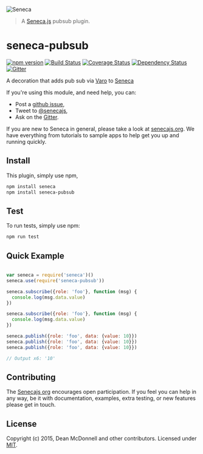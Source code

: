 
![Seneca](http://senecajs.org/files/assets/seneca-logo.png)
> A [Seneca.js][] pubsub plugin.

# seneca-pubsub
[![npm version][npm-badge]][npm-url]
[![Build Status][travis-badge]][travis-url]
[![Coverage Status][coveralls-badge]][coveralls-url]
[![Dependency Status][david-badge]][david-url]
[![Gitter][gitter-badge]][gitter-url]

A decoration that adds pub sub via [Varo][] to [Seneca][]


If you're using this module, and need help, you can:

- Post a [github issue][],
- Tweet to [@senecajs][],
- Ask on the [Gitter][gitter-url].

If you are new to Seneca in general, please take a look at [senecajs.org][]. We have
everything from tutorials to sample apps to help get you up and running quickly.


## Install
This plugin, simply use npm,

```sh
npm install seneca
npm install seneca-pubsub
```

## Test
To run tests, simply use npm:

```sh
npm run test
```

## Quick Example

```js

var seneca = require('seneca')()
seneca.use(require('seneca-pubsub'))

seneca.subscribe({role: 'foo'}, function (msg) {
  console.log(msg.data.value)    
})

seneca.subscribe({role: 'foo'}, function (msg) {
  console.log(msg.data.value)    
})

seneca.publish({role: 'foo', data: {value: 10}})
seneca.publish({role: 'foo', data: {value: 10}})
seneca.publish({role: 'foo', data: {value: 10}})

// Output x6: '10'
```

## Contributing
The [Senecajs org][] encourages open participation. If you feel you can help in any way, be it with
documentation, examples, extra testing, or new features please get in touch.

## License
Copyright (c) 2015, Dean McDonnell and other contributors.
Licensed under [MIT][].

[MIT]: ./LICENSE
[npm-badge]: https://img.shields.io/npm/v/seneca-pubsub.svg
[npm-url]: https://npmjs.com/package/seneca-pubsub
[Seneca]: https://github.com/senecajs/seneca
[Varo]: https://github.com/senecajs/varo
[Senecajs org]: https://github.com/senecajs/
[Seneca.js]: https://www.npmjs.com/package/seneca
[@senecajs]: http://twitter.com/senecajs
[senecajs.org]: http://senecajs.org/
[travis-badge]: https://api.travis-ci.org/senecajs/seneca-pubsub.svg
[travis-url]: https://travis-ci.org/senecajs/seneca-pubsub
[coveralls-badge]:https://coveralls.io/repos/senecajs/seneca-pubsub/badge.svg?branch=master&service=github
[coveralls-url]: https://coveralls.io/github/senecajs/seneca-pubsub?branch=master
[david-badge]: https://david-dm.org/senecajs/seneca-pubsub.svg
[david-url]: https://david-dm.org/senecajs/seneca-pubsub
[gitter-badge]: https://badges.gitter.im/Join%20Chat.svg
[gitter-url]: https://gitter.im/senecajs/seneca
[github issue]: https://github.com/senecajs/seneca-pubsub/issues
